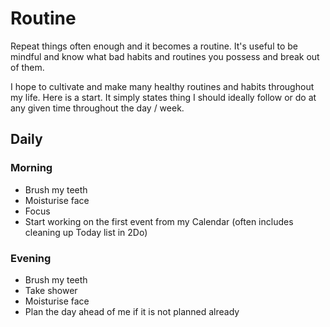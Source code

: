 # Routine
Repeat things often enough and it becomes a routine. It's useful to be mindful and know what bad habits and routines you possess and break out of them. 

I hope to cultivate and make many healthy routines and habits throughout my life. Here is a start. It simply states thing I should ideally follow or do at any given time throughout the day / week.

## Daily
### Morning
- Brush my teeth
- Moisturise face
- Focus 
- Start working on the first event from my Calendar (often includes cleaning up Today list in 2Do)

### Evening
- Brush my teeth
- Take shower 
- Moisturise face
- Plan the day ahead of me if it is not planned already